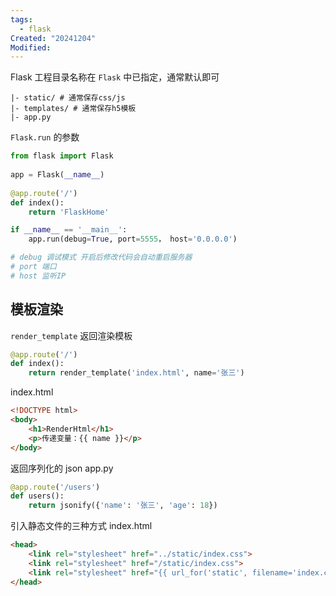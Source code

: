 ```yaml
---
tags:
  - flask
Created: "20241204"
Modified:
---
```

Flask 工程目录名称在 `Flask` 中已指定，通常默认即可

```shell
|- static/ # 通常保存css/js
|- templates/ # 通常保存h5模板
|- app.py
```

`Flask.run` 的参数
```python
from flask import Flask  
  
app = Flask(__name__)  
  
@app.route('/')  
def index():  
    return 'FlaskHome'  

if __name__ == '__main__':  
    app.run(debug=True, port=5555， host='0.0.0.0')

# debug 调试模式 开启后修改代码会自动重启服务器
# port 端口
# host 监听IP
```

## 模板渲染

`render_template` 返回渲染模板
```python
@app.route('/')  
def index():  
    return render_template('index.html', name='张三')
```
index.html
```html
<!DOCTYPE html>  
<body>
    <h1>RenderHtml</h1>
    <p>传递变量：{{ name }}</p>
</body>
```


返回序列化的 json
app.py
```python
@app.route('/users')  
def users():  
    return jsonify({'name': '张三', 'age': 18})
```


引入静态文件的三种方式
index.html
```html
<head>  
    <link rel="stylesheet" href="../static/index.css">  
    <link rel="stylesheet" href="/static/index.css">  
    <link rel="stylesheet" href="{{ url_for('static', filename='index.css') }}">  
</head>
```